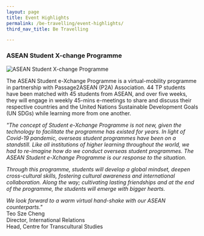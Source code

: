 ```yaml
---
layout: page
title: Event Highlights
permalink: /be-travelling/event-highlights/
third_nav_title: Be Travelling

---
```

### ASEAN Student X-change Programme ###
![ASEAN Student X-change Programme]({{site.baseurl}}/images/BeTravelling-ASEAN_Student_Exchange.png)

The ASEAN Student e-Xchange Programme is a virtual-mobility programme in partnership with Passage2ASEAN (P2A) Association. 44 TP students have been matched with 45 students from ASEAN, and over five weeks, they will engage in weekly 45-mins e-meetings to share and discuss their respective countries and the United Nations Sustainable Development Goals (UN SDGs) while learning more from one another.


<i>"The concept of Student e-Xchange Programme is not new, given the technology to facilitate the programme has existed for years.  In light of Covid-19 pandemic, overseas student programmes have been on a standstill. Like all institutions of higher learning throughout the world, we had to re-imagine how do we conduct overseas student programmes. The ASEAN Student e-Xchange Programme is our response to the situation. 

Through this programme, students will develop a global mindset, deepen cross-cultural skills, fostering cultural awareness and international collaboration.  Along the way; cultivating lasting friendships and at the end of the programme, the students will emerge with bigger hearts.  

We look forward to a warm virtual hand-shake with our ASEAN counterparts."</i> 
<br>
Teo Sze Cheng<br>
Director, International Relations<br>
Head, Centre for Transcultural Studies
